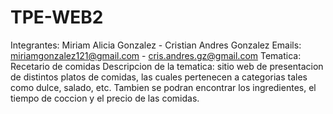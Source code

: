 # TPE-WEB2 
Integrantes: Miriam Alicia Gonzalez - Cristian Andres Gonzalez
Emails: miriamgonzalez121@gmail.com  - cris.andres.gz@gmail.com
Tematica: Recetario de comidas
Descripcion de la tematica: sitio web de presentacion de distintos platos de comidas, las cuales pertenecen a categorias tales como dulce, salado, etc. Tambien se podran encontrar los ingredientes, el tiempo de coccion y el precio de las comidas.
